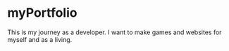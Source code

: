 # myPortfolio
This is my journey as a developer. I want to make games and websites for myself and as a living.
